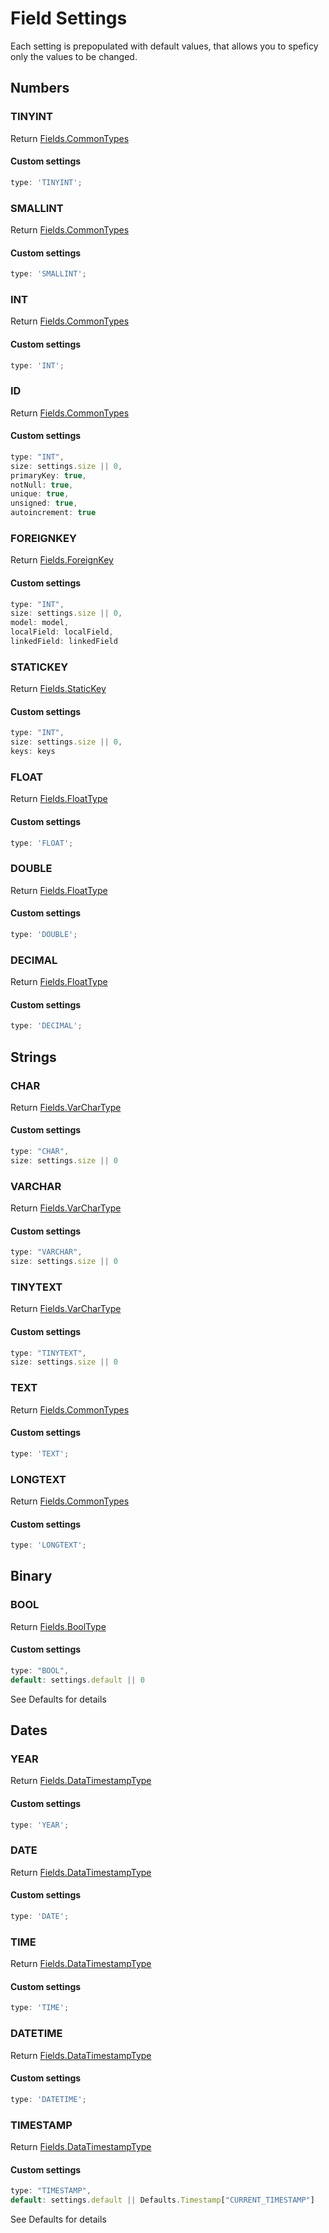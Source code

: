 # Field Settings

Each setting is prepopulated with default values, that allows you to speficy only the values to be changed.

## Numbers

### TINYINT

Return [Fields.CommonTypes](https://github.com/unicoderns/orm/blob/master/docs/fields/types.md)

#### Custom settings

```typescript
type: 'TINYINT';
```

### SMALLINT

Return [Fields.CommonTypes](https://github.com/unicoderns/orm/blob/master/docs/fields/types.md)

#### Custom settings

```typescript
type: 'SMALLINT';
```

### INT

Return [Fields.CommonTypes](https://github.com/unicoderns/orm/blob/master/docs/fields/types.md)

#### Custom settings

```typescript
type: 'INT';
```

### ID

Return [Fields.CommonTypes](https://github.com/unicoderns/orm/blob/master/docs/fields/types.md)

#### Custom settings

```typescript
type: "INT",
size: settings.size || 0,
primaryKey: true,
notNull: true,
unique: true,
unsigned: true,
autoincrement: true
```

### FOREIGNKEY

Return [Fields.ForeignKey](https://github.com/unicoderns/orm/blob/master/docs/fields/types.md#ForeignKey)

#### Custom settings

```typescript
type: "INT",
size: settings.size || 0,
model: model,
localField: localField,
linkedField: linkedField
```

### STATICKEY

Return [Fields.StaticKey](https://github.com/unicoderns/orm/blob/master/docs/fields/types.md#StaticKey)

#### Custom settings

```typescript
type: "INT",
size: settings.size || 0,
keys: keys
```

### FLOAT

Return [Fields.FloatType](https://github.com/unicoderns/orm/blob/master/docs/fields/types.md#FloatType)

#### Custom settings

```typescript
type: 'FLOAT';
```

### DOUBLE

Return [Fields.FloatType](https://github.com/unicoderns/orm/blob/master/docs/fields/types.md#FloatType)

#### Custom settings

```typescript
type: 'DOUBLE';
```

### DECIMAL

Return [Fields.FloatType](https://github.com/unicoderns/orm/blob/master/docs/fields/types.md#FloatType)

#### Custom settings

```typescript
type: 'DECIMAL';
```

## Strings

### CHAR

Return [Fields.VarCharType](https://github.com/unicoderns/orm/blob/master/docs/fields/types.md#VarCharType)

#### Custom settings

```typescript
type: "CHAR",
size: settings.size || 0
```

### VARCHAR

Return [Fields.VarCharType](https://github.com/unicoderns/orm/blob/master/docs/fields/types.md#VarCharType)

#### Custom settings

```typescript
type: "VARCHAR",
size: settings.size || 0
```

### TINYTEXT

Return [Fields.VarCharType](https://github.com/unicoderns/orm/blob/master/docs/fields/types.md#VarCharType)

#### Custom settings

```typescript
type: "TINYTEXT",
size: settings.size || 0
```

### TEXT

Return [Fields.CommonTypes](https://github.com/unicoderns/orm/blob/master/docs/fields/types.md)

#### Custom settings

```typescript
type: 'TEXT';
```

### LONGTEXT

Return [Fields.CommonTypes](https://github.com/unicoderns/orm/blob/master/docs/fields/types.md)

#### Custom settings

```typescript
type: 'LONGTEXT';
```

## Binary

### BOOL

Return [Fields.BoolType](https://github.com/unicoderns/orm/blob/master/docs/fields/types.md#BoolType)

#### Custom settings

```typescript
type: "BOOL",
default: settings.default || 0
```

See Defaults for details

## Dates

### YEAR

Return [Fields.DataTimestampType](https://github.com/unicoderns/orm/blob/master/docs/fields/types.md#DataTimestampType)

#### Custom settings

```typescript
type: 'YEAR';
```

### DATE

Return [Fields.DataTimestampType](https://github.com/unicoderns/orm/blob/master/docs/fields/types.md#DataTimestampType)

#### Custom settings

```typescript
type: 'DATE';
```

### TIME

Return [Fields.DataTimestampType](https://github.com/unicoderns/orm/blob/master/docs/fields/types.md#DataTimestampType)

#### Custom settings

```typescript
type: 'TIME';
```

### DATETIME

Return [Fields.DataTimestampType](https://github.com/unicoderns/orm/blob/master/docs/fields/types.md#DataTimestampType)

#### Custom settings

```typescript
type: 'DATETIME';
```

### TIMESTAMP

Return [Fields.DataTimestampType](https://github.com/unicoderns/orm/blob/master/docs/fields/types.md#DataTimestampType)

#### Custom settings

```typescript
type: "TIMESTAMP",
default: settings.default || Defaults.Timestamp["CURRENT_TIMESTAMP"]
```

See Defaults for details
